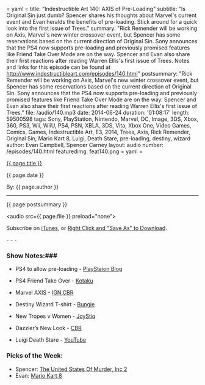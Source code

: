 = yaml =
title: "Indestructible Art 140: AXIS of Pre-Loading"
subtitle: "Is Original Sin just dumb? Spencer shares his thoughts about Marvel's current event and Evan heralds the benefits of pre-loading. Stick around for a quick look into the first issue of Trees."
summary: "Rick Remender will be working on Axis, Marvel's new winter crossover event, but Spencer has some reservations based on the current direction of Original Sin. Sony announces that the PS4 now supports pre-loading and previously promised features like Friend Take Over Mode are on the way. Spencer and Evan also share their first reactions after reading Warren Ellis's first issue of Trees. Notes and links for this episode can be found at http://www.indestructibleart.com/episodes/140.html"
postsummary: "Rick Remender will be working on Axis, Marvel's new winter crossover event, but Spencer has some reservations based on the current direction of Original Sin. Sony announces that the PS4 now supports pre-loading and previously promised features like Friend Take Over Mode are on the way. Spencer and Evan also share their first reactions after reading Warren Ellis's first issue of Trees."
file: /audio/140.mp3
date: 2014-06-24
duration: '01:08:17'
length: 59500598
tags: Sony, PlayStation, Nintendo, Marvel, DC, Image, 3DS, Xbox, 360, PS3, Wii, WiiU, PS4, PSN, XBLA, 3DS, Vita, Xbox One, Video Games, Comics, Games, Indestructible Art, E3, 2014, Trees, Axis, Rick Remender, Original Sin, Mario Kart 8, Luigi, Death Stare, pre-loading, destiny, wizard
author: Evan Campbell, Spencer Carney
layout: audio
number: /episodes/140.html
featuredimg: feat140.png
= yaml =

<a href="{{ page.url }}" class='postTitleLink'><p class='postTitle'>{{ page.title }}</p></a>
<p class='postPublished'>{{ page.date }}</p>
<p class='postAuthor'>By: {{ page.author }}</p>
<hr>

<p class='podcastSummary'>{{ page.postsummary }}</p>

<audio src={{ page.file }} preload="none"></audio>
<p class='subLinks'>Subscribe on <a href='http://bit.ly/iapodcast'>iTunes</a>, or <a href={{ page.file }}>Right Click and "Save As" to Download</a>.</p>
- - -

### Show Notes:###
* PS4 to allow pre-loading - [PlayStaion Blog](http://blog.us.playstation.com/2014/06/18/pre-order-pre-load-upcoming-ps4-games/)

* PS4 Friend Take Over - [Kotaku](http://kotaku.com/missing-ps4-features-still-coming-sony-says-1592210608)

* Marvel AXIS - [IGN](http://www.ign.com/articles/2014/06/17/rick-remender-and-tom-brevoort-tease-marvels-axis-event),[CBR](http://www.comicbookresources.com/?page=article&id=53473)

* Destiny Wizard T-shirt - [Bungie](http://www.bungie.net/en/News/News?aid=11589)

* New Tropes v Women - [JoyStiq](http://www.joystiq.com/2014/06/16/tropes-vs-women-women-as-background-decoration-part-1/)

* Dazzler’s New Look - [CBR](http://www.comicbookresources.com/?page=article&id=53605)

* Luigi Death Stare - [YouTube](https://www.youtube.com/watch?v=03eNODCDdqY)

### Picks of the Week: ###
* Spencer: [The United States Of Murder, Inc 2](http://marvel.com/comics/issue/50862/the_united_states_of_murder_inc_2014_2)
* Evan: [Mario Kart 8](http://www.amazon.com/Mario-Kart-8-Nintendo-Wii-U/dp/B00DC7G2W8/ref=sr_1_1?ie=UTF8&qid=1403643974&sr=8-1&keywords=mario+kart+8+wii)
